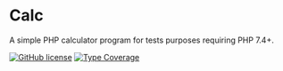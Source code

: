 # Calc

A simple PHP calculator program for tests purposes requiring PHP 7.4+.

[![GitHub license](https://img.shields.io/github/license/cyrilverloop/calc)](https://github.com/cyrilverloop/calc/blob/trunk/LICENSE)
[![Type Coverage](https://shepherd.dev/github/cyrilverloop/calc/coverage.svg)](https://shepherd.dev/github/cyrilverloop/calc)
